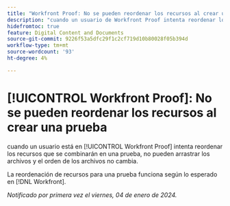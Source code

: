```yaml
---
title: "Workfront Proof: No se pueden reordenar los recursos al crear una prueba"
description: "cuando un usuario de Workfront Proof intenta reordenar los recursos que se combinarán en una prueba, no puede arrastrar los archivos y el orden de los archivos no cambia."
hidefromtoc: true
feature: Digital Content and Documents
source-git-commit: 9226f53a5dfc29f1c2cf719d10b80028f05b394d
workflow-type: tm+mt
source-wordcount: '93'
ht-degree: 4%

---
```



# [!UICONTROL Workfront Proof]: No se pueden reordenar los recursos al crear una prueba

cuando un usuario está en [!UICONTROL Workfront Proof] intenta reordenar los recursos que se combinarán en una prueba, no pueden arrastrar los archivos y el orden de los archivos no cambia.

La reordenación de recursos para una prueba funciona según lo esperado en [!DNL Workfront].

_Notificado por primera vez el viernes, 04 de enero de 2024._

